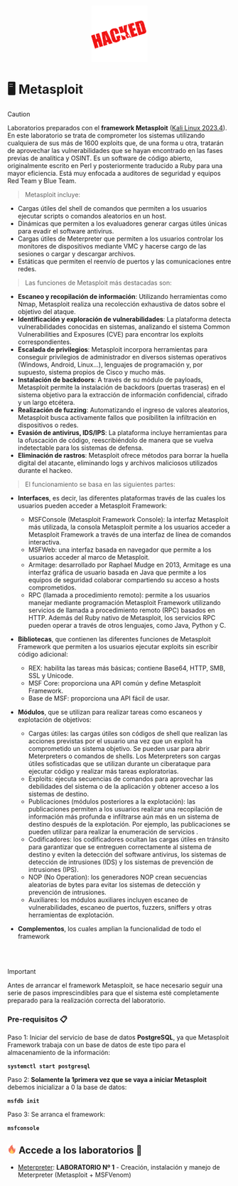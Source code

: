 <p align="center">
<picture>
  <source media="(prefers-color-scheme: dark)" srcset="hacked.png">
  <source media="(prefers-color-scheme: light)" srcset="hacked.png">
  <img alt="Hacking_Labs, más allá de la Ciberseguridad" src="hacked.png" width="25%">
</picture>
</p>

# :desktop_computer:	Metasploit 

> [!CAUTION]
> Laboratorios preparados con el <b>framework Metasploit</b> (<u>Kali Linux 2023.4</u>). En este laboratorio se trata de comprometer los sistemas utilizando cualquiera de sus más de 1600 exploits que, de una forma u otra, tratarán de aprovechar las vulnerabilidades que se hayan encontrado en las fases previas de analítica y OSINT.
Es un software de código abierto, originalmente escrito en Perl y posteriormente traducido a Ruby para una mayor eficiencia. Está muy enfocada a  auditores de seguridad y equipos Red Team y Blue Team.

> Metasploit incluye:
- Cargas útiles del shell de comandos que permiten a los usuarios ejecutar scripts o comandos aleatorios en un host.
- Dinámicas que permiten a los evaluadores generar cargas útiles únicas para evadir el software antivirus.
- Cargas útiles de Meterpreter que permiten a los usuarios controlar los monitores de dispositivos mediante VMC y hacerse cargo de las sesiones o cargar y descargar archivos.
- Estáticas que permiten el reenvío de puertos y las comunicaciones entre redes.

>Las funciones de Metasploit más destacadas son: 
  - <b>Escaneo y recopilación de información</b>: Utilizando herramientas como Nmap, Metasploit realiza una recolección exhaustiva de datos sobre el objetivo del ataque.
  - <b>Identificación y exploración de vulnerabilidades</b>: La plataforma detecta vulnerabilidades conocidas en sistemas, analizando el sistema Common Vulnerabilities and Exposures (CVE) para encontrar los exploits correspondientes.
  - <b>Escalada de privilegios</b>: Metasploit incorpora herramientas para conseguir privilegios de administrador en diversos sistemas operativos (Windows, Android, Linux...), lenguajes de programación y, por supuesto, sistema propios de Cisco y mucho más.
  - <b>Instalación de backdoors</b>: A través de su módulo de payloads, Metasploit permite la instalación de backdoors (puertas traseras) en el sistema objetivo para la extracción de información confidencial, cifrado y un largo etcétera.
  - <b>Realización de fuzzing</b>: Automatizando el ingreso de valores aleatorios, Metasploit busca activamente fallos que posibiliten la infiltración en dispositivos o redes.
  - <b>Evasión de antivirus, IDS/IPS</b>: La plataforma incluye herramientas para la ofuscación de código, reescribiéndolo de manera que se vuelva indetectable para los sistemas de defensa.
  - <b>Eliminación de rastros</b>: Metasploit ofrece métodos para borrar la huella digital del atacante, eliminando logs y archivos maliciosos utilizados durante el hackeo.

> El funcionamiento se basa en las siguientes partes:
- <b>Interfaces</b>, es decir, las diferentes plataformas través de las cuales los usuarios pueden acceder a Metasploit Framework:
  - MSFConsole (Metasploit Framework Console): la interfaz Metasploit más utilizada, la consola Metasploit permite a los usuarios acceder a Metasploit Framework a través de una interfaz de línea de comandos interactiva.
  - MSFWeb: una interfaz basada en navegador que permite a los usuarios acceder al marco de Metasploit.
  - Armitage: desarrollado por Raphael Mudge en 2013, Armitage es una interfaz gráfica de usuario basada en Java que permite a los equipos de seguridad colaborar compartiendo su acceso a hosts comprometidos. 
  - RPC (llamada a procedimiento remoto): permite a los usuarios manejar mediante programación Metasploit Framework utilizando servicios de llamada a procedimiento remoto (RPC) basados ​​en HTTP. Además del Ruby nativo de Metasploit, los servicios RPC pueden operar a través de otros lenguajes, como Java, Python y C.

- <b>Bibliotecas</b>, que contienen las diferentes funciones de Metasploit Framework que permiten a los usuarios ejecutar exploits sin escribir código adicional:
  - REX: habilita las tareas más básicas; contiene Base64, HTTP, SMB, SSL y Unicode.
  - MSF Core: proporciona una API común y define Metasploit Framework.
  - Base de MSF: proporciona una API fácil de usar.

- <b>Módulos</b>, que se utilizan para realizar tareas como escaneos y explotación de objetivos:
  - Cargas útiles: las cargas útiles son códigos de shell que realizan las acciones previstas por el usuario una vez que un exploit ha comprometido un sistema objetivo. Se pueden usar para abrir Meterpreters o comandos de shells. Los Meterpreters son cargas útiles sofisticadas que se utilizan durante un ciberataque para ejecutar código y realizar más tareas exploratorias.
  - Exploits: ejecuta secuencias de comandos para aprovechar las debilidades del sistema o de la aplicación y obtener acceso a los sistemas de destino.
  - Publicaciones (módulos posteriores a la explotación): las publicaciones permiten a los usuarios realizar una recopilación de información más profunda e infiltrarse aún más en un sistema de destino después de la explotación. Por ejemplo, las publicaciones se pueden utilizar para realizar la enumeración de servicios .
  - Codificadores: los codificadores ocultan las cargas útiles en tránsito para garantizar que se entreguen correctamente al sistema de destino y eviten la detección del software antivirus, los sistemas de detección de intrusiones (IDS) y los sistemas de prevención de intrusiones (IPS).
  - NOP (No Operation): los generadores NOP crean secuencias aleatorias de bytes para evitar los sistemas de detección y prevención de intrusiones.
  - Auxiliares: los módulos auxiliares incluyen escaneo de vulnerabilidades, escaneo de puertos, fuzzers, sniffers y otras herramientas de explotación.

- <b>Complementos</b>, los cuales amplian la funcionalidad de todo el framework

<br>
<br>

> [!IMPORTANT]
> Antes de arrancar el framework Metasploit, se hace necesario seguir una serie de pasos imprescindibles para que el sistema esté completamente preparado para la realización correcta del laboratorio.

### Pre-requisitos 📋
Paso 1: Iniciar del servicio de base de datos <b>PostgreSQL</b>, ya que Metasploit Framework trabaja con un base de datos de este tipo para el almacenamiento de la información:
<b>
```
systemctl start postgresql
```
</b>

Paso 2: <b>Solamente la 1primera vez que se vaya a iniciar Metasploit</b> debemos inicializar a 0 la base de datos:
<b>
```
msfdb init
```
</b>

Paso 3: Se arranca el framework:
<b>
```
msfconsole
```
</b>


## <img alt="Hacking_Labs, más allá de la Ciberseguridad" src="fuego.png" width="4%"> Accede a los laboratorios  :floppy_disk:

- [Meterpreter](Meterpreter): <b>LABORATORIO Nº 1</b> - Creación, instalación y manejo de Meterpreter (Metasploit + MSFVenom)

